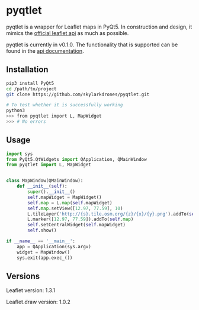 # pyqtlet

pyqtlet is a wrapper for Leaflet maps in PyQt5. In construction and design, it mimics the [official leaflet api](http://leafletjs.com/reference-1.3.0.html) as much as possible.

pyqtlet is currently in v0.1.0. The functionality that is supported can be found in the [api documentation](https://github.com/skylarkdrones/pyqtlet).

## Installation

``` bash
pip3 install PyQt5
cd /path/to/project
git clone https://github.com/skylarkdrones/pyqtlet.git
```

``` bash
# To test whether it is successfully working
python3 
>>> from pyqtlet import L, MapWidget
>>> # No errors
```

## Usage

``` python
import sys
from PyQt5.QtWidgets import QApplication, QMainWindow
from pyqtlet import L, MapWidget


class MapWindow(QMainWindow):
    def __init__(self):
        super().__init__()
        self.mapWidget = MapWidget()
        self.map = L.map(self.mapWidget)
        self.map.setView([12.97, 77.59], 10)
        L.tileLayer('http://{s}.tile.osm.org/{z}/{x}/{y}.png').addTo(self.map)
        L.marker([12.97, 77.59]).addTo(self.map)
        self.setCentralWidget(self.mapWidget)
        self.show()

if __name__ == '__main__':
    app = QApplication(sys.argv)
    widget = MapWindow()
    sys.exit(app.exec_())
```

## Versions
Leaflet version: 1.3.1

Leaflet.draw version: 1.0.2

